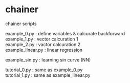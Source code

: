 # chainer
chainer scripts

example_0.py : define variables & calcurate backforward  
example_1.py : vector calcuration 1  
example_2.py : vactor calcuration 2  
example_linear.py : linear regression  

example_sin.py : learning sin curve (NN)  

tutorial_0.py : same as example_0.py  
tutorial_1.py : same as example_linear.py  
